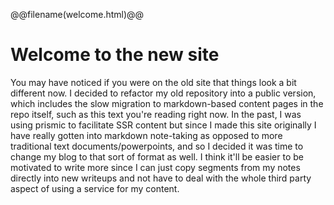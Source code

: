 @@filename(welcome.html)@@
# Welcome to the new site

You may have noticed if you were on the old site that things look a bit different now. I decided to refactor my old repository into a public version, which includes the slow migration to markdown-based content pages in the repo itself, such as this text you're reading right now. In the past, I was using prismic to facilitate SSR content but since I made this site originally I have really gotten into markdown note-taking as opposed to more traditional text documents/powerpoints, and so I decided it was time to change my blog to that sort of format as well. I think it'll be easier to be motivated to write more since I can just copy segments from my notes directly into new writeups and not have to deal with the whole third party aspect of using a service for my content.
